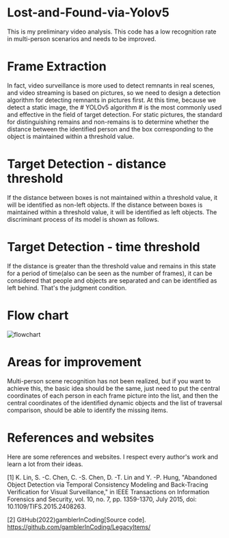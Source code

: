 # Lost-and-Found-via-Yolov5
This is my preliminary video analysis. This code has a low recognition rate in multi-person scenarios and needs to be improved.

# Frame Extraction
In fact, video surveillance is more used to detect remnants in real scenes, and video streaming is based on pictures, so we need to design a detection algorithm for detecting remnants in pictures first.
At this time, because we detect a static image, the # YOLOv5 algorithm # is the most commonly used and effective in the field of target detection.
For static pictures, the standard for distinguishing remains and non-remains is to determine whether the distance between the identified person and the box corresponding to the object is maintained within a threshold value.

# Target Detection - distance threshold
If the distance between boxes is not maintained within a threshold value, it will be identified as non-left objects. If the distance between boxes is maintained within a threshold value, it will be identified as left objects. The discriminant process of its model is shown as follows.

# Target Detection - time threshold
If the distance is greater than the threshold value and remains in this state for a period of time(also can be seen as the number of frames), it can be considered that people and objects are separated and can be identified as left behind. That's the judgment condition.

# Flow chart
![flowchart](https://user-images.githubusercontent.com/101873329/207322928-66c89194-4aac-4a8b-8a50-26f3afb04780.jpg)

# Areas for improvement
Multi-person scene recognition has not been realized, but if you want to achieve this, the basic idea should be the same, just need to put the central coordinates of each person in each frame picture into the list, and then the central coordinates of the identified dynamic objects and the list of traversal comparison, should be able to identify the missing items.


# References and websites
Here are some references and websites. I respect every author's work and learn a lot from their ideas.

[1] K. Lin, S. -C. Chen, C. -S. Chen, D. -T. Lin and Y. -P. Hung, "Abandoned Object Detection via Temporal Consistency Modeling and Back-Tracing Verification for Visual Surveillance," in IEEE Transactions on Information Forensics and Security, vol. 10, no. 7, pp. 1359-1370, July 2015, doi: 10.1109/TIFS.2015.2408263. 

[2] GitHub(2022)gamblerInCoding[Source code]. https://github.com/gamblerInCoding/LegacyItems/
